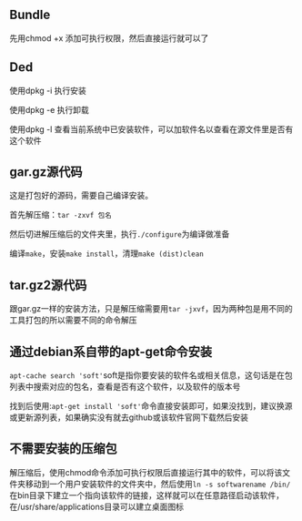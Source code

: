 ## Bundle

先用chmod +x 添加可执行权限，然后直接运行就可以了

## Ded

使用dpkg -i 执行安装

使用dpkg -e 执行卸载

使用dpkg -l 查看当前系统中已安装软件，可以加软件名以查看在源文件里是否有这个软件

## gar.gz源代码

这是打包好的源码，需要自己编译安装。

首先解压缩：`tar -zxvf 包名`  

然后切进解压缩后的文件夹里，执行`./configure`为编译做准备  

编译`make`，安装`make install`，清理`make (dist)clean`

## tar.gz2源代码

跟gar.gz一样的安装方法，只是解压缩需要用`tar -jxvf`，因为两种包是用不同的工具打包的所以需要不同的命令解压

## 通过debian系自带的apt-get命令安装

``apt-cache search 'soft'``soft是指你要安装的软件名或相关信息，这句话是在包列表中搜索对应的包名，查看是否有这个软件，以及软件的版本号

找到后使用:``apt-get install 'soft'``命令直接安装即可，如果没找到，建议换源或更新源列表，如果确实没有就去github或该软件官网下载然后安装

## 不需要安装的压缩包

解压缩后，使用chmod命令添加可执行权限后直接运行其中的软件，可以将该文件夹移动到一个用户安装软件的文件夹中，然后使用`ln -s softwarename /bin/`在bin目录下建立一个指向该软件的链接，这样就可以在任意路径启动该软件，在/usr/share/applications目录可以建立桌面图标
